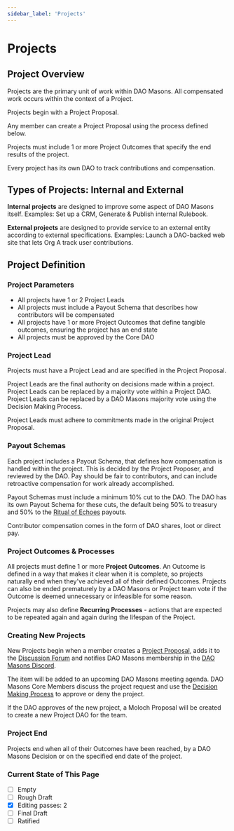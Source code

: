 ```yaml
---
sidebar_label: 'Projects'
---
```


# Projects

## Project Overview

Projects are the primary unit of work within DAO Masons. All compensated work occurs within the context of a Project.

Projects begin with a Project Proposal.

Any member can create a Project Proposal using the process defined below.

Projects must include 1 or more Project Outcomes that specify the end results of the project.

Every project has its own DAO to track contributions and compensation.

## Types of Projects: Internal and External

**Internal projects** are designed to improve some aspect of DAO Masons itself. Examples: Set up a CRM, Generate & Publish internal Rulebook.

**External projects** are designed to provide service to an external entity according to external specifications. Examples: Launch a DAO-backed web site that lets Org A track user contributions.

## Project Definition

### Project Parameters

- All projects have 1 or 2 Project Leads
- All projects must include a Payout Schema that describes how contributors will be compensated
- All projects have 1 or more Project Outcomes that define tangible outcomes, ensuring the project has an end state
- All projects must be approved by the Core DAO

### Project Lead

Projects must have a Project Lead and are specified in the Project Proposal.

Project Leads are the final authority on decisions made within a project. Project Leads can be replaced by a majority vote within a Project DAO. Project Leads can be replaced by a DAO Masons majority vote using the Decision Making Process.

Project Leads must adhere to commitments made in the original Project Proposal.

### Payout Schemas

Each project includes a Payout Schema, that defines how compensation is handled within the project. This is decided by the Project Proposer, and reviewed by the DAO. Pay should be fair to contributors, and can include retroactive compensation for work already accomplished.

Payout Schemas must include a minimum 10% cut to the DAO. The DAO has its own Payout Schema for these cuts, the default being 50% to treasury and 50% to the [Ritual of Echoes](/docs/Rituals/ritual-of-echoes) payouts.

Contributor compensation comes in the form of DAO shares, loot or direct pay.

### Project Outcomes & Processes

All projects must define 1 or more **Project Outcomes**. An Outcome is defined in a way that makes it clear when it is complete, so projects naturally end when they've achieved all of their defined Outcomes. Projects can also be ended prematurely by a DAO Masons or Project team vote if the Outcome is deemed unnecessary or infeasible for some reason.

Projects may also define **Recurring Processes** - actions that are expected to be repeated again and again during the lifespan of the Project.

### Creating New Projects

New Projects begin when a member creates a [Project Proposal](/docs/Templates/project-proposal), adds it to the [Discussion Forum](https://commonwealth.im/dao-masons/discussions/Project%20Proposals) and notifies DAO Masons membership in the [DAO Masons Discord](https://discord.gg/FydbKxFnyU).

The item will be added to an upcoming DAO Masons meeting agenda.
DAO Masons Core Members discuss the project request and use the [Decision Making Process](/docs/Rules/decision-making) to approve or deny the project.

If the DAO approves of the new project, a Moloch Proposal will be created to create a new Project DAO for the team.

### Project End

Projects end when all of their Outcomes have been reached, by a DAO Masons Decision or on the specified end date of the project.

### Current State of This Page

- [ ] Empty
- [ ] Rough Draft
- [x] Editing passes: 2
- [ ] Final Draft
- [ ] Ratified
